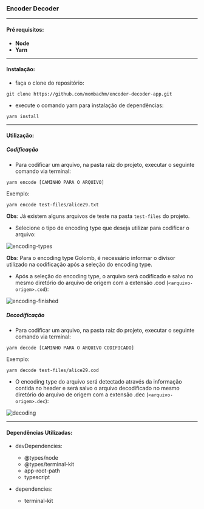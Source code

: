 ### Encoder Decoder
________
#### Pré requisitos:
- **Node**
- **Yarn**
________
#### Instalação:
- faça o clone do repositório: 
```console
git clone https://github.com/mombachm/encoder-decoder-app.git
```
- execute o comando yarn para instalação de dependências: 
```console
yarn install
```
________
#### Utilização:

##### Codificação
- Para codificar um arquivo, na pasta raiz do projeto, executar o seguinte comando via terminal:
```console
yarn encode [CAMINHO PARA O ARQUIVO]
```
Exemplo:
```console
yarn encode test-files/alice29.txt
```

**Obs**: Já existem alguns arquivos de teste na pasta ```test-files``` do projeto.
- Selecione o tipo de encoding type que deseja utilizar para codificar o arquivo:


![encoding-types](https://github.com/mombachm/encoder-decoder-app/blob/master/source/images/encoding-types.png?raw=true "Encoding Types")


**Obs**: Para o encoding type Golomb, é necessário informar o divisor utilizado na codificação após a seleção do encoding type.

- Após a seleção do encoding type, o arquivo será codificado e salvo no mesmo diretório do arquivo de origem com a extensão .cod (```<arquivo-origem>.cod```):


![encoding-finished](https://github.com/mombachm/encoder-decoder-app/blob/master/source/images/encoding-finished.png?raw=true "Encoding Finished")


##### Decodificação
- Para codificar um arquivo, na pasta raiz do projeto, executar o seguinte comando via terminal:
```console
yarn decode [CAMINHO PARA O ARQUIVO CODIFICADO]
```
Exemplo:
```console
yarn decode test-files/alice29.cod
```

- O encoding type do arquivo será detectado através da informação contida no header e será salvo o arquivo decodificado no mesmo diretório do arquivo de origem com a extensão .dec (```<arquivo-origem>.dec```):


![decoding](https://github.com/mombachm/encoder-decoder-app/blob/master/source/images/decoding.png?raw=true "Decoding")


________
#### Dependências Utilizadas:
  - devDependencies:
    - @types/node
    - @types/terminal-kit
    - app-root-path
    - typescript
    
  - dependencies:
    - terminal-kit

